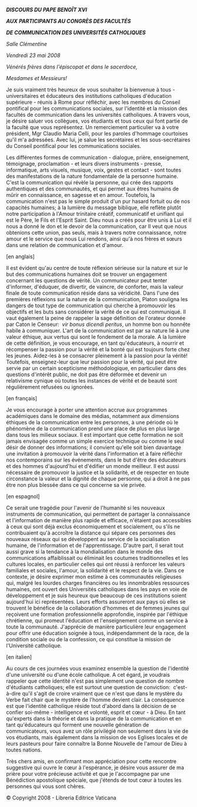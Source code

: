 ***DISCOURS DU PAPE BENOÎT XVI***

***AUX*** ***PARTICIPANTS AU CONGRÈS DES FACULTÉS***

***DE COMMUNICATION DES UNIVERSITÉS CATHOLIQUES***

*Salle Clémentine*

*Vendredi 23 mai 2008*

*Vénérés frères dans l'épiscopat et dans le sacerdoce,*

*Mesdames et Messieurs!*

Je suis vraiment très heureux de vous souhaiter la bienvenue à tous - universitaires et éducateurs des institutions catholiques d'éducation supérieure - réunis à Rome pour réfléchir, avec les membres du Conseil pontifical pour les communications sociales, sur l'identité et la mission des facultés de communication dans les universités catholiques. A travers vous, je désire saluer vos collègues, vos étudiants et tous ceux qui font partie de la faculté que vous représentez. Un remerciement particulier va à votre président, Mgr Claudio Maria Celli, pour les paroles d'hommage courtoises qu'il m'a adressées. Avec lui, je salue les secrétaires et les sous-secrétaires du Conseil pontifical pour les communications sociales.

Les différentes formes de communication - dialogue, prière, enseignement, témoignage, proclamation - et leurs divers instruments - presse, informatique, arts visuels, musique, voix, gestes et contact - sont toutes des manifestations de la nature fondamentale de la personne humaine. C'est la communication qui révèle la personne, qui crée des rapports authentiques et des communautés, et qui permet aux êtres humains de mûrir en connaissance, en sagesse et en amour. Toutefois, la communication n'est pas le simple produit d'un pur hasard fortuit ou de nos capacités humaines; à la lumière du message biblique, elle reflète plutôt notre participation à l'Amour trinitaire créatif, communicatif et unifiant qui est le Père, le Fils et l'Esprit Saint. Dieu nous a créés pour être unis à Lui et il nous a donné le don et le devoir de la communication, car Il veut que nous obtenions cette union, pas seuls, mais à travers notre connaissance, notre amour et le service que nous Lui rendons, ainsi qu'à nos frères et sœurs dans une relation de communication et d'amour.

\[en anglais\]

Il est évident qu'au centre de toute réflexion sérieuse sur la nature et sur le but des communications humaines doit se trouver un engagement concernant les questions de vérité. Un communicateur peut tenter d'informer, d'éduquer, de divertir, de vaincre, de conforter, mais la valeur finale de toute communication réside dans sa véridicité. Dans l'une des premières réflexions sur la nature de la communication, Platon souligna les dangers de tout type de communication qui cherche à promouvoir les objectifs et les buts sans considérer la vérité de ce qui est communiqué. Il vaut également la peine de rappeler la sage définition de l'orateur donnée par Caton le Censeur:  *vir bonus dicendi peritus*, un homme bon ou honnête habile à communiquer. L'art de la communication est par sa nature lié à une valeur éthique, aux vertus qui sont le fondement de la morale. A la lumière de cette définition, je vous encourage, en tant qu'éducateurs, à nourrir et récompenser la passion pour la vérité et la bonté qui est toujours forte chez les jeunes. Aidez-les à se consacrer pleinement à la passion pour la vérité! Toutefois, enseignez-leur que leur passion pour la vérité, qui peut être servie par un certain scepticisme méthodologique, en particulier dans des questions d'intérêt public, ne doit pas être déformée et devenir un relativisme cynique où toutes les instances de vérité et de beauté sont régulièrement refusées ou ignorées.

\[en français\]

Je vous encourage à porter une attention accrue aux programmes académiques dans le domaine des médias, notamment aux dimensions éthiques de la communication entre les personnes, à une période où le phénomène de la communication prend une place de plus en plus large dans tous les milieux sociaux. Il est important que cette formation ne soit jamais envisagée comme un simple exercice technique ou comme le seul désir de donner des informations; il convient qu'elle soit bien davantage une invitation à promouvoir la vérité dans l'information et à faire réfléchir nos contemporains sur les événements, dans le but d'être des éducateurs et des hommes d'aujourd'hui et d'édifier un monde meilleur. Il est aussi nécessaire de promouvoir la justice et la solidarité, et de respecter en toute circonstance la valeur et la dignité de chaque personne, qui a droit à ne pas être non plus blessée dans ce qui concerne sa vie privée.

\[en espagnol\]

Ce serait une tragédie pour l'avenir de l'humanité si les nouveaux instruments de communication, qui permettent de partager la connaissance et l'information de manière plus rapide et efficace, n'étaient pas accessibles à ceux qui sont déjà exclus économiquement et socialement, ou s'ils ne contribuaient qu'à accroître la distance qui sépare ces personnes des nouveaux réseaux qui se développent au service de la socialisation humaine, de l'information et de l'apprentissage. D'autre part, il serait tout aussi grave si la tendance à la mondialisation dans le monde des communications affaiblissait ou éliminait les coutumes traditionnelles et les cultures locales, en particulier celles qui ont réussi à renforcer les valeurs familiales et sociales, l'amour, la solidarité et le respect de la vie. Dans ce contexte, je désire exprimer mon estime à ces communautés religieuses qui, malgré les lourdes charges financières ou les innombrables ressources humaines, ont ouvert des Universités catholiques dans les pays en voie de développement et je suis heureux que beaucoup de ces institutions soient aujourd'hui ici représentées. Leurs efforts assureront aux pays où elles se trouvent le bénéfice de la collaboration d'hommes et de femmes jeunes qui reçoivent une formation professionnelle approfondie, inspirée par l'éthique chrétienne, qui promeut l'éducation et l'enseignement comme un service à toute la communauté. J'apprécie de manière particulière leur engagement pour offrir une éducation soignée à tous, indépendamment de la race, de la condition sociale ou de la confession, ce qui constitue la mission de l'Université catholique.

\[en italien\]

Au cours de ces journées vous examinez ensemble la question de l'identité d'une université ou d'une école catholique. A cet égard, je voudrais rappeler que cette identité n'est pas simplement une question de nombre d'étudiants catholiques; elle est surtout une question de conviction:  c'est-à-dire qu'il s'agit de croire vraiment que ce n'est que dans le mystère du Verbe fait chair que le mystère de l'homme devient clair. La conséquence est que l'identité catholique réside tout d'abord dans la décision de se confier soi-même - intelligence et volonté, esprit et cœur - à Dieu. En tant qu'experts dans la théorie et dans la pratique de la communication et en tant qu'éducateurs qui forment une nouvelle génération de communicateurs, vous avez un rôle privilégié non seulement dans la vie de vos étudiants, mais également dans la mission de vos Eglises locales et de leurs pasteurs pour faire connaître la Bonne Nouvelle de l'amour de Dieu à toutes nations.

Très chers amis, en confirmant mon appréciation pour cette rencontre suggestive qui ouvre le cœur à l'espérance, je désire vous assurer de ma prière pour votre précieuse activité et que je l'accompagne par une Bénédiction apostolique spéciale, que j'étends de tout cœur à toutes les personnes qui vous sont chères.

© Copyright 2008 - Libreria Editrice Vaticana